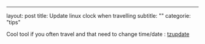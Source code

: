 ---
layout: post
title: Update linux clock when travelling
subtitle: ""
categorie: "tips"

Cool tool if you often travel and that need to change time/date : [tzupdate](https://github.com/cdown/tzupdate)
